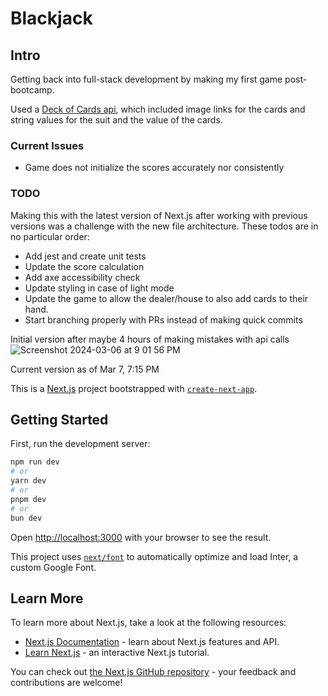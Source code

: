 # Blackjack

## Intro

Getting back into full-stack development by making my first game post-bootcamp.

Used a [Deck of Cards api](http://deckofcardsapi.com), which included image links for the cards and string values for the suit and the value of the cards.

### Current Issues

- Game does not initialize the scores accurately nor consistently

### TODO

Making this with the latest version of Next.js after working with previous versions was a challenge with the new file architecture.
These todos are in no particular order:

- Add jest and create unit tests
- Update the score calculation
- Add axe accessibility check
- Update styling in case of light mode
- Update the game to allow the dealer/house to also add cards to their hand.
- Start branching properly with PRs instead of making quick commits

Initial version after maybe 4 hours of making mistakes with api calls
![Screenshot 2024-03-06 at 9 01 56 PM](https://github.com/kimdolion/blackjack/assets/49125411/b8ce72be-3878-4f95-8d25-c46f472d55fe)

Current version as of Mar 7, 7:15 PM

This is a [Next.js](https://nextjs.org/) project bootstrapped with [`create-next-app`](https://github.com/vercel/next.js/tree/canary/packages/create-next-app).

## Getting Started

First, run the development server:

```bash
npm run dev
# or
yarn dev
# or
pnpm dev
# or
bun dev
```

Open [http://localhost:3000](http://localhost:3000) with your browser to see the result.

This project uses [`next/font`](https://nextjs.org/docs/basic-features/font-optimization) to automatically optimize and load Inter, a custom Google Font.

## Learn More

To learn more about Next.js, take a look at the following resources:

- [Next.js Documentation](https://nextjs.org/docs) - learn about Next.js features and API.
- [Learn Next.js](https://nextjs.org/learn) - an interactive Next.js tutorial.

You can check out [the Next.js GitHub repository](https://github.com/vercel/next.js/) - your feedback and contributions are welcome!
